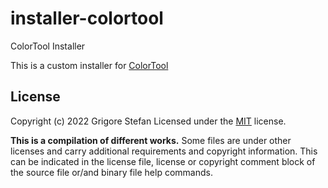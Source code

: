 # installer-colortool
ColorTool Installer

This is a custom installer for [ColorTool](https://github.com/microsoft/terminal/releases/tag/1904.29002)

## License

Copyright (c) 2022 Grigore Stefan
Licensed under the [MIT](LICENSE) license.

**This is a compilation of different works.**
Some files are under other licenses and carry additional requirements and copyright information.
This can be indicated in the license file, license or copyright comment block of the source file or/and binary file help commands.

